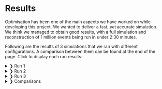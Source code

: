# Results

Optimisation has been one of the main aspects we have worked on while developing this project. We wanted to deliver a fast, yet accurate simulation. We think we managed to obtain good results, with a full simulation and reconstruction of 1 million events being run in under 2:30 minutes.

Following are the results of $3$ simulations that we ran with different configurations. A comparison between them can be found at the end of the page. Click to display each run results:

<details markdown="1">
<summary> &#10095; Run 1</summary>

### Configuration:
- N events: 1 million
- Multiplicity distribution: [Charged-particle multiplicity measurement in proton-proton collisions at sqrt(s) = 7 TeV with ALICE at LHC](https://www.hepdata.net/record/54832)
- Angular distribution: uniform
- $Z_{vertex}$ distribution: gaussian
- $\sigma_{x}=0.01$ cm, $\sigma_{y}=0.01$ cm, $\sigma_{z}=5.3$ cm
- Beam pipe radius: $3$ cm
- Detectors radii: $4$cm, $7$cm
- Noise: no
- MaxPhi: 0.01 mrad
- nSigmaZ: 3

Simulation configuration file [here](https://github.com/Bizzzio/TANS/tree/main/docs/Figures/Run1/Config_Run.yaml). Reconstruction configuration file [here](https://github.com/Bizzzio/TANS/tree/main/docs/Figures/Run1/Config_Reconstruction.yaml).

### Simulation
Firstly, this is a comparison between the multiplicity probability density function (pdf) and the (normalised) generated multiplicity distribution:

|![Multi_comparison](Figures/Run1/fTreeRec_Multi_comparison.png)| 
|:--:| 
|Comparison between the multiplicity pdf and the (normalised) generated multiplicity distribution| 

A good agreement between the two distributions is observed.
In order to study the effects of the multiple scattering, it is possible to study the difference between the $z$ coordinate distribution of the generated hit in the two layers and the $z$ coordinate pdf of the vertex:

|![Z_generated](Figures/Run1/fTreeGen_Config.z.png)| 
|:--:| 
|Distribution of the generated $z$ coordinate of the vertex. $\mathrm{RMS}=5.3$ cm| 

|![Z_comparison](Figures/Run1/fTreeGen_GenHits_comparison.png)| 
|:--:| 
|Comparison between the distributions of the hits' $z$ coordinate for the first layer (in blue, $\mathrm{RMS}=6.7$ cm) and the second layer (in red, $\mathrm{RMS}=7.7$ cm)| 

To study how the smearing affects the reconstruction, it is possible to study the distributions of the reconstructed z coordinates of the hits on each detector's layer:


|![Z_comparison_reco](Figures/Run1/fTreeRec_RecHits_comparison.png)| 
|:--:| 
|Comparison between the distributions of the reconstructed (smeared) hits' z coordinate for the first layer (in blue, $\mathrm{RMS}=6.8$ cm) and the second layer (in red, $\mathrm{RMS}=7.4$ cm)| 

As expected, smearing does not have any effects on the shape of the distributions, nor does it affects the distributions widths as much as the multiple scattering does.

### Reconstruction
After the simulation finishes, vertexes are reconstructed and the resolution and effeciency of the detector are evaluated as a function of the event multiplicity and of the event's $Z_{vertex}$ coordinate. 
The efficiency is evaluated as the ratio between the number of reconstructed vertexes and the total number of events; its error is obtained through binomial propagation. 
The resolution is evaluated as the sum in quadrature of the $\sigma$ of the gaussian function obtained with a maximum likelihood fit of the residuals histogram and the shift from 0 (estimated as the mean of the residuals distribution) in the studied $Z_{vertex}$ and multiplicity range. Its uncertainty is given by the uncertainty on the $\sigma$ parameter of the fitted gaussian. It is needed to take into account the shift of the distribution since for events generated near the detector's edges a significant shift from 0 was observed.

|![ResVsMult](Figures/Run1/ResolutionVsMultiplicity.png)| 
|:--:| 
|Detector's resolution as a function of multiplicity|

As expected, the resolution decreases as multiplicity grows since more tracklets are available to reconstruct the vertex, getting lower then 100 $\mu $m at the highest multiplicities.
An increase in resolution is observed at the highest multiplicity bin, but this is due to fluctuations in the simulation (the number of generated events at such multiplicity is very low, as described by the multiplicity pdf).

|![ResVsZ](Figures/Run1/ResolutionVsZTrue.png)| 
|:--:| 
|Detector's resolution as a function of the Z coordinate of the generated vertex|

As expected, the resolution reaches its minimum when the vertex is generated at the center of the detector, then it grows by 20% up to the point where the vertex is generated outside the detector. In these cases, the resolution grows while the efficiency drops as it is observed in this graph:

|![EffVsZ](Figures/Run1/EffvsZ.png)| 
|:--:| 
|Detector's efficiency as a function of the Z coordinate of the generated vertex|

As expected, the efficiency peaks when the vertex is generated at the center of the detector; it then drops when the particles are generated outside the detector.

|![EffVsZ](Figures/Run1/Eff.png)| 
|:--:| 
|Detector's efficiency as a function of the event multiplicity|

As expected, efficiency grows with increasing multiplicity since more tracklets are available to reconstruct the vertex.

</details> 

<details markdown="1">
<summary> &#10095; Run 2</summary>

### Configuration: 
- N events: 1 million
- Multiplicity distribution: uniform between 0 and 100
- Angular distribution: [http://personalpages.to.infn.it/~masera/tans/tans2018/miscellanea/kinem.root](http://personalpages.to.infn.it/~masera/tans/tans2018/miscellanea/kinem.root), heta2 histogram
- $Z_{vertex}$ distribution: uniform between $-20$ and $20$ cm from the detector's centre
- $\sigma_{x}=0.01$ cm, $\sigma_{y}=0.01$ cm, $\sigma_{z}=5.3$ cm
- Beam pipe radius: $3$ cm
- Detectors radii: $4$cm, $7$cm
- Mean noise per layer: 10
- MaxPhi: 0.01 mrad
- nSigmaZ: 1

Simulation configuration file [here](https://github.com/Bizzzio/TANS/tree/main/docs/Figures/Run2/Config_Run.yaml). Reconstruction configuration file [here](https://github.com/Bizzzio/TANS/tree/main/docs/Figures/Run2/Config_Reconstruction.yaml).

### Simulation
Firstly, the simulated $\eta$ distribution is compared to the desired $\eta$ distribution:

|![Multi_comparison](Figures/Run2/eta_comparison.png)| 
|:--:| 
|Comparison between the simulated $\eta$ distribution and the $\eta$ distribution probability function| 

The simulated $\eta$ distribution is scaled with respect to the events of the run. A good agreement between the two distributions is observed. Major differeces between the $Z_{vertex}$ distributions and the $Z$ coordinates of the hits on the layers due to multiple scattering are not observed.

### Reconstruction
After the simulation finishes, vertexes are reconstructed and the resolution and efficiency of the detector are evaluated as a function of the event multiplicity and of the event's vertex $Z$ coordinate. 

|![ResVsMult](Figures/Run2/ResolutionVsMultiplicity.png)| 
|:--:| 
|Detector's resolution as a function of multiplicity|

As expected, the resolution decreases as multiplicity grows since more tracklets are available to reconstruct the vertex, getting lower then 100 $\mu $m at the highest multiplicities.

|![ResVsZ](Figures/Run2/ResolutionVsZTrue.png)| 
|:--:| 
|Detector's resolution as a function of the Z coordinate of the generated vertex|

As expected, the resolution reaches its minimum when the vertex is generated at the center of the detector, then it grows as vertexes are generated closer to the detectors' edges. In these cases, the resolution grows while the efficiency drops as it is observed in this graph:

|![EffVsZ](Figures/Run2/EffvsZ.png)| 
|:--:| 
|Detector's efficiency as a function of the $Z$ coordinate of the generated vertex|

As expected, the efficiency peaks when the vertex is generated at the center of the detector; it then drops when the particles are generated outside the detector.

|![EffVsZ](Figures/Run2/Eff.png)| 
|:--:| 
|Detector's efficiency as a function of the event multiplicity|

As expected, efficiency grows with increasing multiplicity since more tracklets are available to reconstruct the vertex.

</details> 

<details markdown="1">
<summary> &#10095; Run 3</summary>

### Configuration:
- N events: 1 million
- Multiplicity distribution: uniform between 0 and 100
- Angular distribution: uniform
- $Z_{vertex}$ distribution: gaussian
- $\sigma_{x}=0.01$ cm, $\sigma_{y}=0.01$ cm, $\sigma_{z}=5.3$ cm
- Beam pipe radius: $3$ cm
- Detectors radii: $4$cm, $7$cm
- Noise: no
- MaxPhi: 0.01 mrad
- nSigmaZ: 3

Simulation configuration file [here](https://github.com/Bizzzio/TANS/tree/main/docs/Figures/Run3/Config_Run.yaml). Reconstruction configuration file [here](https://github.com/Bizzzio/TANS/tree/main/docs/Figures/Run3/Config_Reconstruction.yaml).

### Simulation
Multiplicity, angular and $Z_{vertex}$ distributions' settings differ from the previous runs to cover another case with the aim of comparing the obtained results.


### Reconstruction
After the simulation finishes, vertexes are reconstructed and the resolution and effeciency of the detector are evaluated as a function of the event multiplicity and of the event's vertex $Z$ coordinate. 

|![ResVsMult](Figures/Run3/ResolutionVsMultiplicity.png)| 
|:--:| 
|Detector's resolution as a function of multiplicity|

As expected, the resolution decreases as multiplicity grows since more tracklets are available to reconstruct the vertex, getting lower then 100 $\mu $m at the highest multiplicities.

|![ResVsZ](Figures/Run3/ResolutionVsZTrue.png)| 
|:--:| 
|Detector's resolution as a function of the Z coordinate of the generated vertex|

As expected, the resolution reaches its minimum when the vertex is generated at the center of the detector, then it grows then it grows as vertexes are generated closer to the detectors' edges. In these cases, the resolution grows while the efficiency drops as it is observed in this graph:

|![EffVsZ](Figures/Run3/EffvsZ.png)| 
|:--:| 
|Detector's efficiency as a function of the Z coordinate of the generated vertex|

As expected, the efficiency peaks when the vertex is generated at the center of the detector; it then drops when the particles are generated outside the detector. Lastly, we evaluate efficiency as a function of generated multiplicity:

|![EffVsZ](Figures/Run3/Eff.png)| 
|:--:| 
|Detector's efficiency as a function of the event multiplicity|

As expected, efficiency grows with increasing multiplicity since more tracklets are available to reconstruct the vertex.

</details> 

<details markdown="1">
<summary> &#10095; Comparisons</summary>


The results obtained from the different simulations were compared, in order to observe how the different configurations affect the detector's performance.

### Efficiency

Firstly, the efficiencies as a function of the event multiplicity are compared:

|![EffComparison](Figures/Comparisons/Eff_comparison_RUNS.png)| 
|:--:| 
|Detector's efficiency vs event multiplicity comparison|

As expected, since the first and the third simulations only differ in the multiplicity distribution, their efficiency distributions overlap. In contrast, since the second simulation has a different $Z_{vertex}$ distribution (uniformly distributed throughout the detector), and since the detector's efficiency is lower at the edges than at the center, the efficiency for the second simulation is lower.

The comparison between the efficiencies as a function of the $Z_{vertex}$ is reported here:

|![EffVsZComparison](Figures/Comparisons/EffvsZ_comparison_RUNS.png)| 
|:--:| 
|Detector's efficiency vs $Z_{vertex}$ comparison|

As expected, since the first simulation has a multiplicity distribution which is peaked a low multiplicities, where the detector's efficiency is lower, the resulting efficiency vs $Z_{vertex}$ distribution is lower than the other two simulations. Furthermore, the efficiency drop at the edges of the detector is more significant for this simulation since the probability of multiple particles hitting the detectors is lower (due to the low multiplicity distribution). 
The efficiencies for the other two simulations are quite similar; with the one for the second simulation being slightly greater due to the fact that the third simulation has a uniform angular distribution, thus forward and backward particles, which will not be detected, are generated. In contrast, with the custom distribution, only particles with $-2 < \eta < 2$ are produced. 

### Resolution

|![ResVsMultComparison](Figures/Comparisons/ResvsMult_comparison_RUNS.png)| 
|:--:| 
|Detector's resolution vs event multiplicity comparison|

As expected, the resolution for the second simulation is worse, since more particles are produced close to the detector edges, where the resolution is worse.
Since the $Z_{vertex}$ distribution of the other two simulations is the same, their resolution vs $Z_{vertex}$ distribution is similar. We observe a slight difference in the first bins, which is likely due to the gradient of the custom multiplicity distribution within each bin, resulting in a more significant contribution of the low multiplicities in the bins range.
The differences observed at higher multiplicities are instead likely due to fluctuations of the first simulation's stastics, which is limited in this range.

The comparison of the detector's efficiency vs $Z_{vertex}$ is reported in this graph:

|![ResVsZComparison](Figures/Comparisons/ResVsZ_comparison_RUNS.png)| 
|:--:| 
|Detector's efficiency vs $Z_{vertex}$ comparison|

As presumed, the resolution for the first simulation is worse since the multiplicity distribution is peaked at low multiplicities, so the number of trackets available to reconstruct the vertex is lower, leading to a worse resolution. 
The difference between the second and the third simulations is due to the noise, which is activated in the second simulation. The variation of the gap between the two distributions in the different $Z_{vertex}$ bins can be attributed to the fact that the noise is more relevant at the detector's edges, where the number of particles being detected is lower with respect to events where the collisions happen in the detector's centre
</details> 
